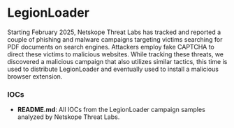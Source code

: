 
# LegionLoader

Starting February 2025, Netskope Threat Labs has tracked and reported a couple of phishing and malware campaigns targeting victims searching for PDF documents on search engines. 
Attackers employ fake CAPTCHA to direct these victims to malicious websites. 
While tracking these threats, we discovered a malicious campaign that also utilizes similar tactics, this time is used to distribute LegionLoader and eventually used to install a malicious browser extension.



### IOCs
* **README.md**: All IOCs from the LegionLoader campaign samples analyzed by Netskope Threat Labs.
